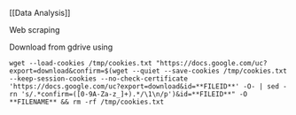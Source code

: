[[Data Analysis]]

Web scraping

Download from gdrive using

```
wget --load-cookies /tmp/cookies.txt "https://docs.google.com/uc?export=download&confirm=$(wget --quiet --save-cookies /tmp/cookies.txt --keep-session-cookies --no-check-certificate 'https://docs.google.com/uc?export=download&id=**FILEID**' -O- | sed -rn 's/.*confirm=([0-9A-Za-z_]+).*/\1\n/p')&id=**FILEID**" -O **FILENAME** && rm -rf /tmp/cookies.txt
```